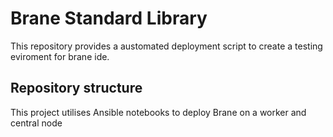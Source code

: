 # Brane Standard Library
This repository provides a austomated deployment script to create a testing eviroment for brane ide.

## Repository structure
This project utilises Ansible notebooks to deploy Brane on a worker and central node 
